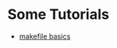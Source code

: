 # Some Tutorials
- [makefile basics](https://www.cs.swarthmore.edu/~newhall/unixhelp/howto_makefiles.html)
